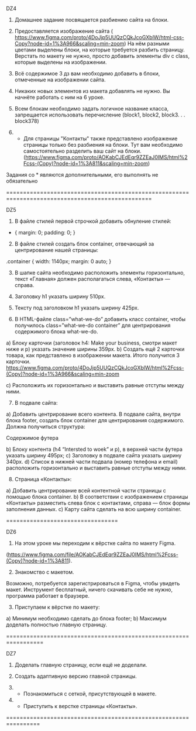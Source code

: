 DZ4

1. Домашнее задание посвящается разбиению сайта на блоки.

2. Предоставляется изображение сайта ( https://www.figma.com/proto/4DoJjp5UUQzCQkJcoGXblW/html-css-Copy?node-id=1%3A966&scaling=min-zoom) На нём разными цветами выделены блоки, на которые требуется разбить страницу. Верстать по макету не нужно, просто добавить элементы div c class, которые выделены на изображении.

3. Всё содержимое 3 дз вам необходимо добавить в блоки, отмеченные на изображении сайта.

4. Никаких новых элементов из макета добавлять не нужно. Вы начнёте работать с ним на 6 уроке.

5. Всем блокам необходимо задать логичное название класса, запрещается использовать перечисление (block1, block2, block3. . . block378)

6. * Для страницы "Контакты" также представлено изображение страницы только без разбиения на блоки. Тут вам необходимо самостоятельно разделить ваш сайт на блоки. (https://www.figma.com/proto/AOKabCJEdEqr9ZZEaJ0IMS/html%2Fcss-(Copy)?node-id=1%3A811&scaling=min-zoom)

Задания со * являются дополнительными, его выполнять не обязательно


=================================================================================================

DZ5
1. В файле стилей первой строчкой добавить обнуление стилей:

* {
margin: 0; 
padding: 0;
}

2. В файле стилей создать блок container, отвечающий за центрирование нашей страницы:

.container { 
width: 1140px; 
margin: 0 auto; 
}

3. В шапке сайта необходимо расположить элементы горизонтально, текст «Главная» должен располагаться слева, «Контакты» — справа.

4. Заголовку h1 указать ширину 510px.

5. Тексту под заголовком h1 указать ширину 425px.

6. В HTML-файле class=”what-we-do” добавить класс container, чтобы получилось class=”what-we-do container” для центрирования содержимого блока what-we-do.

a) Блоку карточки (заголовок h4: Make your business, смотри макет ниже и p) указать значение ширины 359px.
b) Создать ещё 2 карточки товара, как представлено в изображении макета. Итого получится 3 карточки. https://www.figma.com/proto/4DoJjp5UUQzCQkJcoGXblW/html%2Fcss-(Copy)?node-id=1%3A966&scaling=min-zoom

c) Расположить их горизонтально и выставить равные отступы между ними.

7. В подвале сайта:

a) Добавить центрирование всего контента. В подвале сайта, внутри блока footer, создать блок container для центрирования содержимого. Должна получиться структура:

<div class=”footer”>
<div class=”container”>Содержимое футера</div>
</div>

b) Блоку контента (h4 “Intersted to woek” и p), в верхней части футера указать ширину 495px;
c) Заголовку в подвале сайта указать ширину 340px. 
d) Список в нижней части подвала (номер телефона и email) расположить горизонтально и выставить равные отступы между ними.

8. Страница «Контакты»:

a) Добавить центрирование всей контентной части страницы с помощью блока container.
b) В соответствии с изображением страницы «Контакты» разместить слева блок с контактами, справа — блок формы заполнения данных.
c) Карту сайта сделать на всю ширину container.


=================================

DZ6

1. На этом уроке мы переходим к вёрстке сайта по макету Figma.

(https://www.figma.com/file/AOKabCJEdEqr9ZZEaJ0IMS/html%2Fcss-(Copy)?node-id=1%3A811).

2. Знакомство с макетом.

Возможно, потребуется зарегистрироваться в Figma, чтобы увидеть макет. Инструмент бесплатный, ничего скачивать себе не нужно, программа работает в браузере.

3. Приступаем к вёрстке по макету:

a) Минимум необходимо сделать до блока footer;
b) Максимум доделать полностью главную страницу.

=================================================================

DZ7

1. Доделать главную страницу, если ещё не доделали.

2. Создать адаптивную версию главной страницы.

3. * Познакомиться с сеткой, присутствующей в макете.

4. * Приступить к верстке страницы «Контакты».


================================================================